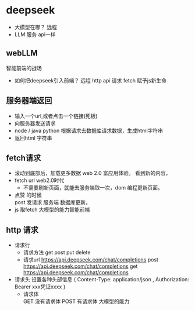# deepseek
- 大模型在哪？
 远程
- LLM 服务
api一样

## webLLM
智能前端的战场
- 如何把deepseek引入前端？
  远程 
   http api 请求
  fetch 赋予js新生命
## 服务器端返回
- 输入一个url,或者点击一个链接(死板)
- 向服务器发送请求
- node / java python 根据请求去数据库请求数据，生成html字符串
- 返回html 字符串 
## fetch请求
- 滚动到底部后，加载更多数据 web 2.0 富应用体验。
  看到新的内容，
- fetch url  web2.0时代
  - 不需要刷新页面，就能去服务端取一次，dom 编程更新页面。
- 点赞 的时候  
   post 发请求
   服务端 数据库更新。
- js 取fetch  大模型的能力智能前端

## http 请求 
- 请求行 
  - 请求方法  get post put delete
  - 请求url  https://api.deepseek.com/chat/completions
  post https://api.deepseek.com/chat/completions
  get  https://api.deepseek.com/chat/completions
- 请求头 
  设置各种头部信息 
  {
    Content-Type: application/json ,
    Authorization: Bearer xxx凭证xxxx
  }
  - 请求体  
   GET 没有请求体
   POST 有请求体  大模型的能力
    
 



  